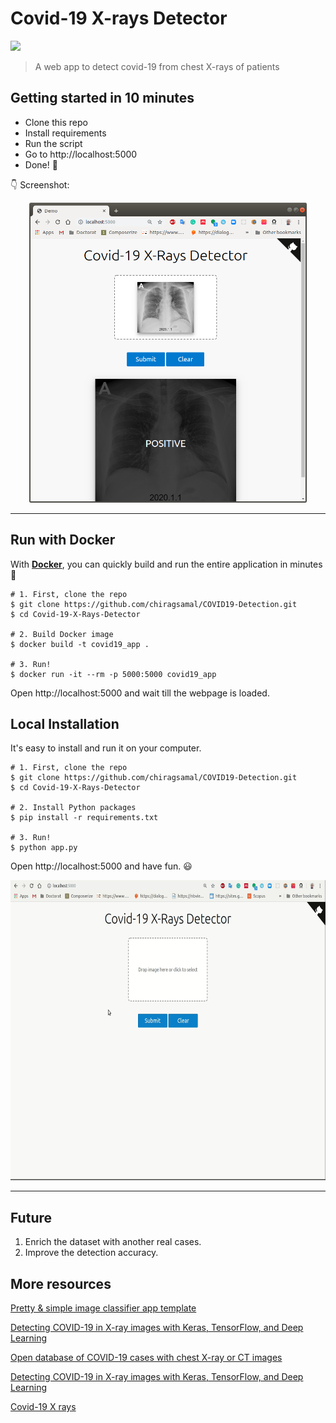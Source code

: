 # Covid-19 X-rays Detector

[![](https://img.shields.io/badge/python-3.5%2B-green.svg)]()


> A web app to detect covid-19 from chest X-rays of patients 


## Getting started in 10 minutes

- Clone this repo 
- Install requirements
- Run the script
- Go to http://localhost:5000
- Done! :tada:

:point_down: Screenshot:

<p align="center">
  <img src="/static/screenshot.png" height="480px" alt="">
</p>

------------------

## Run with Docker

With **[Docker](https://www.docker.com)**, you can quickly build and run the entire application in minutes :whale:

```shell
# 1. First, clone the repo
$ git clone https://github.com/chiragsamal/COVID19-Detection.git
$ cd Covid-19-X-Rays-Detector

# 2. Build Docker image
$ docker build -t covid19_app .

# 3. Run!
$ docker run -it --rm -p 5000:5000 covid19_app
```

Open http://localhost:5000 and wait till the webpage is loaded.

## Local Installation

It's easy to install and run it on your computer.

```shell
# 1. First, clone the repo
$ git clone https://github.com/chiragsamal/COVID19-Detection.git
$ cd Covid-19-X-Rays-Detector

# 2. Install Python packages
$ pip install -r requirements.txt

# 3. Run!
$ python app.py
```

Open http://localhost:5000 and have fun. :smiley:

<p align="center">
  <img src="/static/screenshot.gif" height="480px" alt="">
</p>

------------------

## Future

1) Enrich the dataset with another real cases.
2) Improve the detection accuracy.


## More resources

[Pretty & simple image classifier app template](https://github.com/mtobeiyf/keras-flask-deploy-webapp)

[Detecting COVID-19 in X-ray images with Keras, TensorFlow, and Deep Learning](https://www.pyimagesearch.com/2020/03/16/detecting-covid-19-in-x-ray-images-with-keras-tensorflow-and-deep-learning/)

[Open database of COVID-19 cases with chest X-ray or CT images](https://github.com/ieee8023/covid-chestxray-dataset)

[Detecting COVID-19 in X-ray images with Keras, TensorFlow, and Deep Learning](https://www.pyimagesearch.com/2020/03/16/detecting-covid-19-in-x-ray-images-with-keras-tensorflow-and-deep-learning/)

[Covid-19 X rays](https://github.com/ahmed3991/Covid-19-X-Rays-Detector)
